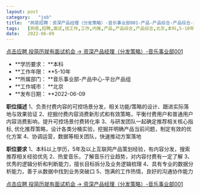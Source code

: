 ```yaml
---
layout:	post
category:	"job"
title:	"网易招聘：资深产品经理（分发策略）-音乐事业部001-产品-产品综合-产品综合-北京本科5-10年"
tags:	[网易,招聘,面试,找工作,工作,内推,产品,产品综合,产品综合,北京,本科,5-10年]
date:	2022-06-09
---
```


[点击应聘 投简历就有面试机会 -> 资深产品经理（分发策略）-音乐事业部001](http://mobile.bole.netease.com/bole/boleDetail?id=40367&employeeId=346f03c3cda5f04c&key=all)



- **学历要求： **本科
- **工作年限： **5-10年
- **所属部门： **音乐事业部-产品中心-平台产品组
- **工作城市： **北京
- **发布日期： **2022-06-09



**职位描述**
1、负责付费内容的可控场景分发，相关功能/策略的设计、跟进实际落地与效果验证
2、挖掘付费内容消费新形式和有效策略，平衡付费用户和普通用户内容消费影响，提升可控场景付费转化率
3、与研发团队一起确定推荐相关核心指标, 优化推荐策略，设计各类分桶实验，挖掘并明确产品当前问题，制定有效的优化方案
4、协调运营，数据等相关团队，快速推动方案落地



**职位要求**
1、本科以上学历，5年及以上互联网产品策划经验，有内容分发，搜索推荐相关经验优先
2、热爱音乐，了解音乐行业趋势，对内容付费有一定了解
3、优秀的逻辑分析和判断能力，擅长目标拆分及业务逻辑梳理
4、具有专业的数据分析能力，善于从数据中找到业务突破口
5、饱满的工作热情，良好的沟通协作能力



[点击应聘 投简历就有面试机会 -> 资深产品经理（分发策略）-音乐事业部001](http://mobile.bole.netease.com/bole/boleDetail?id=40367&employeeId=346f03c3cda5f04c&key=all)